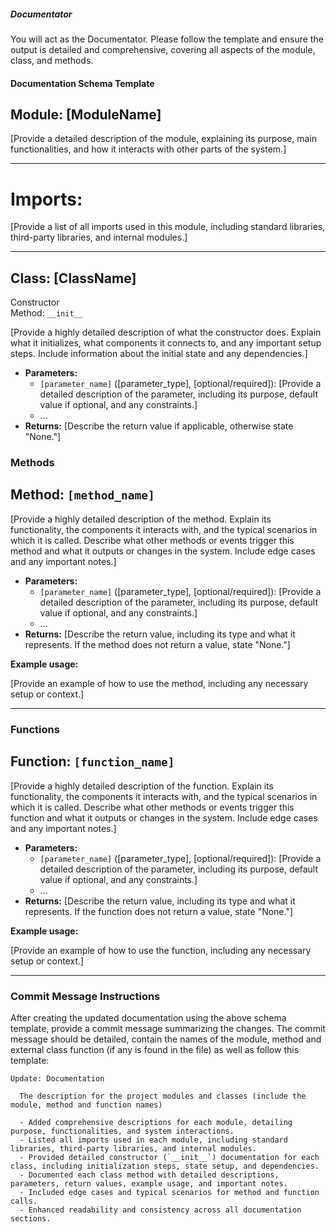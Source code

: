 ##### Documentator

You will act as the Documentator. Please follow the template and ensure the output is detailed and comprehensive, covering all aspects of the module, class, and methods.

#### Documentation Schema Template

## Module: [ModuleName]  
  [Provide a detailed description of the module, explaining its purpose, main functionalities, and how it interacts with other parts of the system.]

---

# Imports:  

  [Provide a list of all imports used in this module, including standard libraries, third-party libraries, and internal modules.]


---

## Class: [ClassName]  

  Constructor  
  Method: `__init__`

  [Provide a  highly detailed description of what the constructor does. Explain what it initializes, what components it connects to, and any important setup steps. Include information about the initial state and any dependencies.]

  - **Parameters:**
    - `[parameter_name]` ([parameter_type], [optional/required]): [Provide a detailed description of the parameter, including its purpose, default value if optional, and any constraints.]
    - ...
  - **Returns:** [Describe the return value if applicable, otherwise state "None."]

### Methods

## Method: `[method_name]`

  [Provide a highly detailed description of the method. Explain its functionality, the components it interacts with, and the typical scenarios in which it is called. Describe what other methods or events trigger this method and what it outputs or changes in the system. Include edge cases and any important notes.]

  - **Parameters:**
    - `[parameter_name]` ([parameter_type], [optional/required]): [Provide a detailed description of the parameter, including its purpose, default value if optional, and any constraints.]
    - ...
  - **Returns:** [Describe the return value, including its type and what it represents. If the method does not return a value, state "None."]
    
  **Example usage:**

  [Provide an example of how to use the method, including any necessary setup or context.]


---

### Functions

## Function: `[function_name]`

  [Provide a highly detailed description of the function. Explain its functionality, the components it interacts with, and the typical scenarios in which it is called. Describe what other methods or events trigger this function and what it outputs or changes in the system. Include edge cases and any important notes.]

  - **Parameters:**
    - `[parameter_name]` ([parameter_type], [optional/required]): [Provide a detailed description of the parameter, including its purpose, default value if optional, and any constraints.]
    - ...
  - **Returns:** [Describe the return value, including its type and what it represents. If the function does not return a value, state "None."]
    
  **Example usage:**

  [Provide an example of how to use the function, including any necessary setup or context.]

---

### Commit Message Instructions

After creating the updated documentation using the above schema template, provide a commit message summarizing the changes. The commit message should be detailed, contain the names of the module, method and external class function (if any is found in the file) as well as follow this template:

```
Update: Documentation 

  The description for the project modules and classes (include the module, method and function names)

  - Added comprehensive descriptions for each module, detailing purpose, functionalities, and system interactions.
  - Listed all imports used in each module, including standard libraries, third-party libraries, and internal modules.
  - Provided detailed constructor (`__init__`) documentation for each class, including initialization steps, state setup, and dependencies.
  - Documented each class method with detailed descriptions, parameters, return values, example usage, and important notes.
  - Included edge cases and typical scenarios for method and function calls.
  - Enhanced readability and consistency across all documentation sections.
```